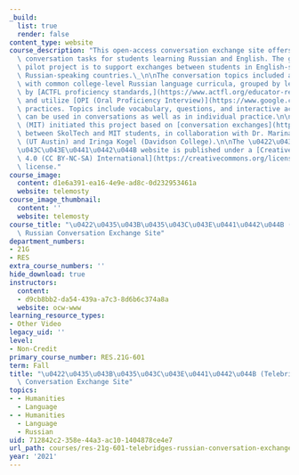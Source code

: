 ```yaml
---
_build:
  list: true
  render: false
content_type: website
course_description: "This open-access conversation exchange site offers topics and\
  \ conversation tasks for students learning Russian and English. The goal of this\
  \ pilot project is to support exchanges between students in English-speaking and\
  \ Russian-speaking countries.\_\n\nThe conversation topics included are aligned\
  \ with common college-level Russian language curricula, grouped by levels defined\
  \ by [ACTFL proficiency standards,](https://www.actfl.org/educator-resources/actfl-proficiency-guidelines)\
  \ and utilize [OPI (Oral Proficiency Interview)](https://www.google.com/url?q=https%3A%2F%2Fwww.actfl.org%2Fassessment-research-and-development%2Factfl-assessments%2Factfl-postsecondary-assessments%2Foral-proficiency-interview-opi&sa=D&sntz=1&usg=AOvVaw05z0FmOdGnG_aPpL0kTFix)\
  \ practices. Topics include vocabulary, questions, and interactive activities that\
  \ can be used in conversations as well as in individual practice.\n\n[Maria Khotimsky](https://languages.mit.edu/people/maria-khotimsky/)\
  \ (MIT) initiated this project based on [conversation exchanges](https://languages.mit.edu/creating-connections-in-times-of-isolation-mit-skoltech-conversation-exchanges/)\
  \ between SkolTech and MIT students, in collaboration with Dr. Marina Alexandrova\
  \ (UT Austin) and Iringa Kogel (Davidson College).\n\nThe \u0422\u0435\u043B\u0435\
  \u043C\u043E\u0441\u0442\u044B website is published under a [Creative Commons Attribution-NonCommercial-ShareAlike\
  \ 4.0 (CC BY-NC-SA) International](https://creativecommons.org/licenses/by-nc-sa/4.0/)\
  \ license."
course_image:
  content: d1e6a391-ea16-4e9e-ad8c-0d232953461a
  website: telemosty
course_image_thumbnail:
  content: ''
  website: telemosty
course_title: "\u0422\u0435\u043B\u0435\u043C\u043E\u0441\u0442\u044B (Telebridges)\
  \ Russian Conversation Exchange Site"
department_numbers:
- 21G
- RES
extra_course_numbers: ''
hide_download: true
instructors:
  content:
  - d9cb8bb2-da54-439a-a7c3-8d6b6c374a8a
  website: ocw-www
learning_resource_types:
- Other Video
legacy_uid: ''
level:
- Non-Credit
primary_course_number: RES.21G-601
term: Fall
title: "\u0422\u0435\u043B\u0435\u043C\u043E\u0441\u0442\u044B (Telebridges) Russian\
  \ Conversation Exchange Site"
topics:
- - Humanities
  - Language
- - Humanities
  - Language
  - Russian
uid: 712842c2-358e-44a3-ac10-1404878ce4e7
url_path: courses/res-21g-601-telebridges-russian-conversation-exchange-site-fall-2021
year: '2021'
---
```


